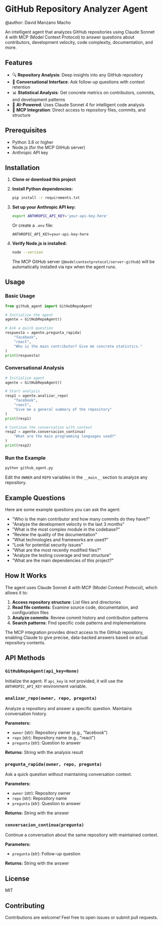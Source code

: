 # GitHub Repository Analyzer Agent

@author: David Manzano Macho

An intelligent agent that analyzes GitHub repositories using Claude Sonnet 4 with MCP (Model Context Protocol) to answer questions about contributors, development velocity, code complexity, documentation, and more.

## Features

- 🔍 **Repository Analysis**: Deep insights into any GitHub repository
- 💬 **Conversational Interface**: Ask follow-up questions with context retention
- 📊 **Statistical Analysis**: Get concrete metrics on contributors, commits, and development patterns
- 🧠 **AI-Powered**: Uses Claude Sonnet 4 for intelligent code analysis
- 🔧 **MCP Integration**: Direct access to repository files, commits, and structure

## Prerequisites

- Python 3.8 or higher
- Node.js (for the MCP GitHub server)
- Anthropic API key

## Installation

1. **Clone or download this project**

2. **Install Python dependencies:**
   ```bash
   pip install -r requirements.txt
   ```

3. **Set up your Anthropic API key:**
   ```bash
   export ANTHROPIC_API_KEY='your-api-key-here'
   ```
   
   Or create a `.env` file:
   ```
   ANTHROPIC_API_KEY=your-api-key-here
   ```

4. **Verify Node.js is installed:**
   ```bash
   node --version
   ```
   
   The MCP GitHub server (`@modelcontextprotocol/server-github`) will be automatically installed via npx when the agent runs.

## Usage

### Basic Usage

```python
from github_agent import GitHubRepoAgent

# Initialize the agent
agente = GitHubRepoAgent()

# Ask a quick question
respuesta = agente.pregunta_rapida(
    "facebook", 
    "react",
    "Who is the main contributor? Give me concrete statistics."
)
print(respuesta)
```

### Conversational Analysis

```python
# Initialize agent
agente = GitHubRepoAgent()

# Start analysis
resp1 = agente.analizar_repo(
    "facebook",
    "react",
    "Give me a general summary of the repository"
)
print(resp1)

# Continue the conversation with context
resp2 = agente.conversacion_continua(
    "What are the main programming languages used?"
)
print(resp2)
```

### Run the Example

```bash
python github_agent.py
```

Edit the `OWNER` and `REPO` variables in the `__main__` section to analyze any repository.

## Example Questions

Here are some example questions you can ask the agent:

- "Who is the main contributor and how many commits do they have?"
- "Analyze the development velocity in the last 3 months"
- "What is the most complex module in the codebase?"
- "Review the quality of the documentation"
- "What technologies and frameworks are used?"
- "Look for potential security issues"
- "What are the most recently modified files?"
- "Analyze the testing coverage and test structure"
- "What are the main dependencies of this project?"

## How It Works

The agent uses Claude Sonnet 4 with MCP (Model Context Protocol), which allows it to:

1. **Access repository structure**: List files and directories
2. **Read file contents**: Examine source code, documentation, and configuration files
3. **Analyze commits**: Review commit history and contribution patterns
4. **Search patterns**: Find specific code patterns and implementations

The MCP integration provides direct access to the GitHub repository, enabling Claude to give precise, data-backed answers based on actual repository contents.

## API Methods

### `GitHubRepoAgent(api_key=None)`
Initialize the agent. If `api_key` is not provided, it will use the `ANTHROPIC_API_KEY` environment variable.

### `analizar_repo(owner, repo, pregunta)`
Analyze a repository and answer a specific question. Maintains conversation history.

**Parameters:**
- `owner` (str): Repository owner (e.g., "facebook")
- `repo` (str): Repository name (e.g., "react")
- `pregunta` (str): Question to answer

**Returns:** String with the analysis result

### `pregunta_rapida(owner, repo, pregunta)`
Ask a quick question without maintaining conversation context.

**Parameters:**
- `owner` (str): Repository owner
- `repo` (str): Repository name
- `pregunta` (str): Question to answer

**Returns:** String with the answer

### `conversacion_continua(pregunta)`
Continue a conversation about the same repository with maintained context.

**Parameters:**
- `pregunta` (str): Follow-up question

**Returns:** String with the answer

## License

MIT

## Contributing

Contributions are welcome! Feel free to open issues or submit pull requests.
